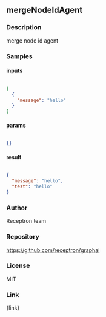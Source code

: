 ## mergeNodeIdAgent

### Description

merge node id agent

### Samples

#### inputs

```json

[
  {
    "message": "hello"
  }
]

````

#### params

```json

{}

````

#### result

```json

{
  "message": "hello",
  "test": "hello"
}

````

### Author

Receptron team

### Repository

https://github.com/receptron/graphai


### License

MIT


### Link

{link}